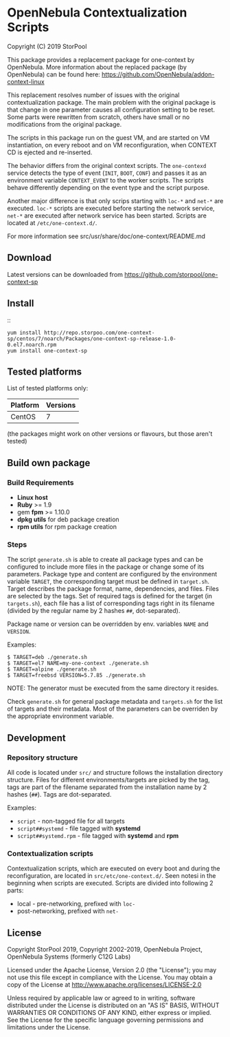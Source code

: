 # OpenNebula Contextualization Scripts

Copyright (C) 2019 StorPool

This package provides a replacement package for one-context by OpenNebula.
More information about the replaced package (by OpenNebula) can be found here:
https://github.com/OpenNebula/addon-context-linux

This replacement resolves number of issues with the original contextualization
package. The main problem with the original package is that change in one
parameter causes all configuration setting to be reset.  Some parts were
rewritten from scratch, others have small or no modifications from the original
package.

The scripts in this package run on the guest VM, and are started on VM
instantiation, on every reboot and on VM reconfiguration, when CONTEXT CD is
ejected and re-inserted.

The behavior differs from the original context scripts. The `one-contexd`
service detects the type of event (`INIT`, `BOOT`, `CONF`) and passes it as an
environment variable `CONTEXT_EVENT` to the worker scripts. The scripts behave
differently depending on the event type and the script purpose.

Another major difference is that only scrips starting with `loc-*` and `net-*`
are executed. `loc-*` scripts are executed before starting the network service,
`net-*` are executed after network service has been started. Scripts are
located at `/etc/one-context.d/`.

For more information see src/usr/share/doc/one-context/README.md

## Download

Latest versions can be downloaded from https://github.com/storpool/one-context-sp

## Install

::

    yum install http://repo.storpoo.com/one-context-sp/centos/7/noarch/Packages/one-context-sp-release-1.0-0.el7.noarch.rpm
    yum install one-context-sp

## Tested platforms

List of tested platforms only:

| Platform                        | Versions                               |
|---------------------------------|----------------------------------------|
| CentOS                          | 7                                      |

(the packages might work on other versions or flavours, but those aren't tested)

## Build own package

### Build Requirements

* **Linux host**
* **Ruby** >= 1.9
* gem **fpm** >= 1.10.0
* **dpkg utils** for deb package creation
* **rpm utils** for rpm package creation

### Steps

The script `generate.sh` is able to create all package types and can be
configured to include more files in the package or change some of
its parameters. Package type and content are configured by the environment variable
`TARGET`, the corresponding target must be defined in `target.sh`. Target
describes the package format, name, dependencies, and files. Files are
selected by the tags. Set of required tags is defined for the target
(in `targets.sh`), each file has a list of corresponding tags right in its
filename (divided by the regular name by 2 hashes `##`, dot-separated).

Package name or version can be overridden by env. variables `NAME` and `VERSION`.

Examples:

```
$ TARGET=deb ./generate.sh
$ TARGET=el7 NAME=my-one-context ./generate.sh
$ TARGET=alpine ./generate.sh
$ TARGET=freebsd VERSION=5.7.85 ./generate.sh
```

NOTE: The generator must be executed from the same directory it resides.

Check `generate.sh` for general package metadata and `targets.sh` for the list
of targets and their metadata. Most of the parameters can be overriden by
the appropriate environment variable.

## Development

### Repository structure

All code is located under `src/` and structure follows the installation
directory structure. Files for different environments/targets are picked
by the tag, tags are part of the filename separated from the installation
name by 2 hashes (`##`). Tags are dot-separated.

Examples:

* `script` - non-tagged file for all targets
* `script##systemd` - file tagged with **systemd**
* `script##systemd.rpm` - file tagged with **systemd** and **rpm**

### Contextualization scripts

Contextualization scripts, which are executed on every boot and during the
reconfiguration, are located in `src/etc/one-context.d/`. Seen notesi in the
beginning when scripts are executed. Scripts are divided into following 2
parts:

* local - pre-networking, prefixed with `loc-`
* post-networking, prefixed with `net-`


## License

Copyright StorPool 2019,
Copyright 2002-2019, OpenNebula Project, OpenNebula Systems (formerly C12G Labs)

Licensed under the Apache License, Version 2.0 (the "License"); you may
not use this file except in compliance with the License. You may obtain
a copy of the License at http://www.apache.org/licenses/LICENSE-2.0

Unless required by applicable law or agreed to in writing, software
distributed under the License is distributed on an "AS IS" BASIS,
WITHOUT WARRANTIES OR CONDITIONS OF ANY KIND, either express or implied.
See the License for the specific language governing permissions and
limitations under the License.
